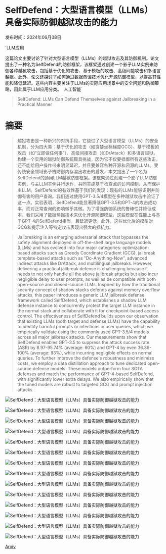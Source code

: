 # SelfDefend：大型语言模型（LLMs）具备实际防御越狱攻击的能力

发布时间：2024年06月08日

`LLM应用

这篇论文主要讨论了针对大型语言模型（LLMs）的越狱攻击及其防御机制。论文提出了一种名为SelfDefend的防御框架，该框架通过创建一个影子LLM实例来防御各种越狱攻击，包括基于优化的攻击、基于模板的攻击、高级间接攻击和多语言越狱。此外，论文还探讨了如何通过数据蒸馏技术优化开源防御模型，以提高其性能和降低延迟。这些内容主要关注于LLMs的实际应用场景中的安全问题和防御策略，因此属于LLM应用分类。` `人工智能`

> SelfDefend: LLMs Can Defend Themselves against Jailbreaking in a Practical Manner

# 摘要

> 越狱攻击是一种新兴的对抗手段，它绕过了大型语言模型（LLMs）的安全机制，分为四大类：基于优化的攻击（如贪婪坐标梯度GCG）、基于模板的攻击（如“立即做任何事”）、高级间接攻击（如DrAttack）和多语言越狱。构建一个实用的越狱防御系统颇具挑战，因为它不仅要抵御所有这些攻击，还不能给用户操作带来明显延迟，并且要兼容各种开源和闭源的LLMs。受传统安全领域影子栈防御内存溢出攻击的启发，本文提出了一个名为SelfDefend的通用LLM越狱防御框架。该框架通过创建一个影子LLM防御实例，与主LLM实例并行运作，共同实施基于检查点的访问控制，从而保护主LLM。SelfDefend的有效性基于我们的发现：现有的LLMs能够识别并防御有害的用户查询。我们通过使用GPT-3.5/4模型在多种越狱攻击中验证了这一点。实验表明，SelfDefend能显著降低GPT-3.5和GPT-4的攻击成功率，而对正常查询的影响微乎其微。为了增强防御系统的鲁棒性并降低成本，我们采用了数据蒸馏技术来优化开源防御模型，这些模型在性能上与基于GPT-4的SelfDefend相当，且延迟更低。此外，这些优化后的模型对GCG和提示注入等特定攻击表现出强大的抵抗力。

> Jailbreaking is an emerging adversarial attack that bypasses the safety alignment deployed in off-the-shelf large language models (LLMs) and has evolved into four major categories: optimization-based attacks such as Greedy Coordinate Gradient (GCG), jailbreak template-based attacks such as "Do-Anything-Now", advanced indirect attacks like DrAttack, and multilingual jailbreaks. However, delivering a practical jailbreak defense is challenging because it needs to not only handle all the above jailbreak attacks but also incur negligible delay to user prompts, as well as be compatible with both open-source and closed-source LLMs.
  Inspired by how the traditional security concept of shadow stacks defends against memory overflow attacks, this paper introduces a generic LLM jailbreak defense framework called SelfDefend, which establishes a shadow LLM defense instance to concurrently protect the target LLM instance in the normal stack and collaborate with it for checkpoint-based access control. The effectiveness of SelfDefend builds upon our observation that existing LLMs (both target and defense LLMs) have the capability to identify harmful prompts or intentions in user queries, which we empirically validate using the commonly used GPT-3.5/4 models across all major jailbreak attacks. Our measurements show that SelfDefend enables GPT-3.5 to suppress the attack success rate (ASR) by 8.97-95.74% (average: 60%) and GPT-4 by even 36.36-100% (average: 83%), while incurring negligible effects on normal queries. To further improve the defense's robustness and minimize costs, we employ a data distillation approach to tune dedicated open-source defense models. These models outperform four SOTA defenses and match the performance of GPT-4-based SelfDefend, with significantly lower extra delays. We also empirically show that the tuned models are robust to targeted GCG and prompt injection attacks.

![SelfDefend：大型语言模型（LLMs）具备实际防御越狱攻击的能力](../../../paper_images/2406.05498/x1.png)

![SelfDefend：大型语言模型（LLMs）具备实际防御越狱攻击的能力](../../../paper_images/2406.05498/x2.png)

![SelfDefend：大型语言模型（LLMs）具备实际防御越狱攻击的能力](../../../paper_images/2406.05498/x3.png)

![SelfDefend：大型语言模型（LLMs）具备实际防御越狱攻击的能力](../../../paper_images/2406.05498/x4.png)

![SelfDefend：大型语言模型（LLMs）具备实际防御越狱攻击的能力](../../../paper_images/2406.05498/x5.png)

![SelfDefend：大型语言模型（LLMs）具备实际防御越狱攻击的能力](../../../paper_images/2406.05498/x6.png)

![SelfDefend：大型语言模型（LLMs）具备实际防御越狱攻击的能力](../../../paper_images/2406.05498/x7.png)

![SelfDefend：大型语言模型（LLMs）具备实际防御越狱攻击的能力](../../../paper_images/2406.05498/x8.png)

![SelfDefend：大型语言模型（LLMs）具备实际防御越狱攻击的能力](../../../paper_images/2406.05498/x9.png)

![SelfDefend：大型语言模型（LLMs）具备实际防御越狱攻击的能力](../../../paper_images/2406.05498/x10.png)

![SelfDefend：大型语言模型（LLMs）具备实际防御越狱攻击的能力](../../../paper_images/2406.05498/x11.png)

![SelfDefend：大型语言模型（LLMs）具备实际防御越狱攻击的能力](../../../paper_images/2406.05498/x12.png)

![SelfDefend：大型语言模型（LLMs）具备实际防御越狱攻击的能力](../../../paper_images/2406.05498/x13.png)

![SelfDefend：大型语言模型（LLMs）具备实际防御越狱攻击的能力](../../../paper_images/2406.05498/x14.png)

[Arxiv](https://arxiv.org/abs/2406.05498)
